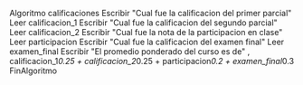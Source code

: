 Algoritmo calificaciones
	Escribir "Cual fue la calificacion del primer parcial"
	Leer calificacion_1
	Escribir "Cual fue la calificacion del segundo parcial"
	Leer calificacion_2
	Escribir "Cual fue la nota de la participacion en clase"
	Leer participacion
	Escribir "Cual fue la calificacion del examen final"
	Leer examen_final
	Escribir "El promedio ponderado del curso es de" , calificacion_1*0.25 + calificacion_2*0.25 + participacion*0.2 + examen_final*0.3
FinAlgoritmo

